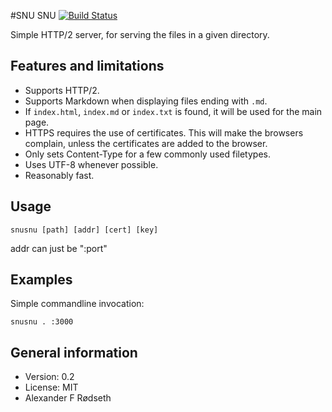 #SNU SNU [![Build Status](https://travis-ci.org/xyproto/snusnu.svg?branch=master)](https://travis-ci.org/xyproto/snusnu)

Simple HTTP/2 server, for serving the files in a given directory.


Features and limitations
------------------------

* Supports HTTP/2.
* Supports Markdown when displaying files ending with `.md`.
* If `index.html`, `index.md` or `index.txt` is found, it will be used for the main page.
* HTTPS requires the use of certificates. This will make the browsers complain, unless the certificates are added to the browser.
* Only sets Content-Type for a few commonly used filetypes.
* Uses UTF-8 whenever possible.
* Reasonably fast.

Usage
-----

`snusnu [path] [addr] [cert] [key]`

addr can just be ":port"

Examples
------------------------------

Simple commandline invocation:

`snusnu . :3000`


<!--
Screenshot
----------

<img src="https://raw.githubusercontent.com/xyproto/snusnu/master/img/snusnu.png">
-->

General information
-------------------

* Version: 0.2
* License: MIT
* Alexander F Rødseth

